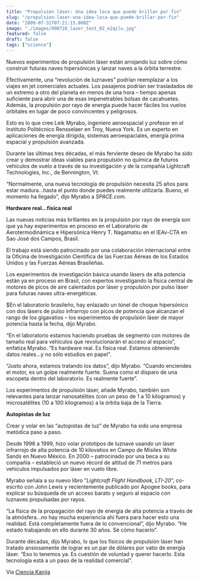 ```yaml
---
title: "Propulsión láser: Una idea loca que puede brillar por fin"
slug: "/propulsion-laser-una-idea-loca-que-puede-brillar-por-fin"
date: "2009-07-31T07:21:15.000Z"
image: "./images/090728_laser_test_02_e2qilu.jpg"
featured: false
draft: false
tags: ["science"]
---
```



Nuevos experimentos de propulsión láser están arrojando luz sobre cómo construir futuras naves hipersónicas y lanzar naves a la órbita terrestre.

Efectivamente, una “revolución de luznaves” podrían reemplazar a los viajes en jet comerciales actuales. Los pasajeros podrían ser trasladados de un extremo a otro del planeta en menos de una hora – tiempo apenas suficiente para abrir una de esas impenetrables bolsas de cacahuetes. Además, la propulsión por rayo de energía puede hacer fáciles los vuelos orbitales en lugar de poco convincentes y peligrosos.

Esto es lo que cree Leik Myrabo, ingeniero aeroespacial y profesor en el Instituto Politécnico Rensselaer en Troy, Nueva York. Es un experto en aplicaciones de energía dirigida, sistemas aeroespaciales, energía prima espacial y propulsión avanzada.

Durante las últimas tres décadas, el más ferviente deseo de Myrabo ha sido crear y demostrar ideas viables para propulsión no química de futuros vehículos de vuelo a través de su investigación y de la compañía Lightcraft Technologies, Inc., de Bennington, Vt.

“Normalmente, una nueva tecnología de propulsión necesita 25 años para estar madura…hasta el punto donde puedes realmente utilizarla. Bueno, el momento ha llegado”, dijo Myrabo a *SPACE.com*.

**Hardware real…física real**

Las nuevas noticias más brillantes en la propulsión por rayo de energía son que ya hay experimentos en proceso en el Laboratorio de Aerotermodinámica e Hipersónica Henry T. Nagamatsu en el IEAv-CTA en Sao José dos Campos, Brasil.

El trabajo está siendo patrocinado por una colaboración internacional entre la Oficina de Investigación Científica de las Fuerzas Aéreas de los Estados Unidos y las Fuerzas Aéreas Brasileñas.

Los experimentos de investigación básica usando lásers de alta potencia están ya en proceso en Brasil, con expertos investigando la física central de motores de picos de aire calentados por láser y propulsión por pulso láser para futuras naves ultra-energéticas.

$En el laboratorio brasileño, hay enlazado un túnel de choque hipersónico con dos lásers de pulso infrarrojo con picos de potencia que alcanzan el rango de los gigavatios – los experimentos de propulsión láser de mayor potencia hasta la fecha, dijo Myrabo.

“En el laboratorio estamos haciendo pruebas de segmento con motores de tamaño real para vehículos que revolucionarán el acceso al espacio”, enfatiza Myrabo. “Es hardware real. Es física real. Estamos obteniendo datos reales…y no sólo estudios en papel”.

“Justo ahora, estamos tratando los datos”, dijo Myrabo. “Cuando enciendes el motor, es un golpe realmente fuerte. Suena como el disparo de una escopeta dentro del laboratorio. Es realmente fuerte”.

Los experimentos de propulsión láser, añade Myrabo, también son relevantes para lanzar nanosatélites (con un peso de 1 a 10 kilogramos) y microsatélites (10 a 100 kilogramos) a la órbita baja de la Tierra.

**Autopistas de luz**

Crear y volar en las “autopistas de luz” de Myrabo ha sido una empresa metódica paso a paso.

Desde 1996 a 1999, hizo volar prototipos de luznave usando un láser infrarrojo de alta potencia de 10 kilovatios en Campo de Misiles White Sands en Nuevo México. En 2000 – patrocinado por una beca a su compañía – estableció un nuevo récord de altitud de 71 metros para vehículos impulsados por láser en vuelo libre.

Myrabo señala a su nuevo libro “*Lightcraft Flight Handbook, LTI-20*“, co-escrito con John Lewis y recientemente publicado por Apogee books, para explicar su búsqueda de un acceso barato y seguro al espacio con luznaves propulsadas por rayos.

“La física de la propagación del rayo de energía de alta potencia a través de la atmósfera…no hay mucha experiencia ahí fuera para hacer esto una realidad. Está completamente fuera de lo convencional”, dijo Myrabo. “He estado trabajando en ello durante 30 años. Sé cómo hacerlo”.

Durante décadas, dijo Myrabo, lo que los físicos de propulsión láser han tratado ansiosamente de lograr es un par de dólares por vatio de energía láser. “Eso lo tenemos ya. Es cuestión de voluntad y querer hacerlo. Esta tecnología está a un paso de la realidad comercial”.

Via [Ciencia Kanija](http://www.cienciakanija.com/2009/07/30/propulsion-laser-una-idea-loca-que-puede-brillar-por-fin/)



